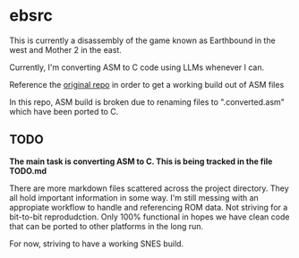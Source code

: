 # ebsrc

This is currently a disassembly of the game known as Earthbound in the west and Mother 2 in the east.

Currently, I'm converting ASM to C code using LLMs whenever I can.

Reference the [original repo](https://github.com/Herringway/ebsrc) in order to get a working build out of ASM files 

In this repo, ASM build is broken due to renaming files to ".converted.asm" which have been ported to C.

## TODO

**The main task is converting ASM to C. This is being tracked in the file TODO.md**

There are more markdown files scattered across the project directory. They all hold important information in some way. I'm still messing with an appropiate workflow to handle and referencing ROM data. Not striving for a bit-to-bit reprodudction. Only 100% functional in hopes we have clean code that can be ported to other platforms in the long run.

For now, striving to have a working SNES build.